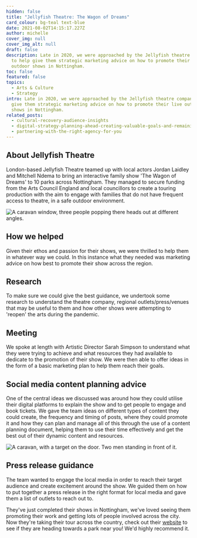 ```yaml
---
hidden: false
title: "Jellyfish Theatre: The Wagon of Dreams"
card_colour: bg-teal text-blue
date: 2021-08-02T14:15:17.227Z
author: michelle
cover_img: null
cover_img_alt: null
draft: false
description: Late in 2020, we were approached by the Jellyfish theatre company
  to help give them strategic marketing advice on how to promote their live
  outdoor shows in Nottingham.
toc: false
featured: false
topics:
  - Arts & Culture
  - Strategy
intro: Late in 2020, we were approached by the Jellyfish theatre company to help
  give them strategic marketing advice on how to promote their live outdoor
  shows in Nottingham.
related_posts:
  - cultural-recovery-audience-insights
  - digital-strategy-planning-ahead-creating-valuable-goals-and-remaining-flexible
  - partnering-with-the-right-agency-for-you
---
```


## About Jellyfish Theatre

London-based Jellyfish Theatre teamed up with local actors Jordan Laidley and Mitchell Ndema to bring an interactive family show 'The Wagon of Dreams' to 10 parks across Nottingham. They managed to secure funding from the Arts Council England and local councillors to create a touring production with the aim to engage with families that do not have frequent access to theatre, in a safe outdoor environment.

![A caravan window, three people popping there heads out at different angles.](../images/jf-theatre.jpeg)

## How we helped

Given their ethos and passion for their shows, we were thrilled to help them in whatever way we could. In this instance what they needed was marketing advice on how best to promote their show across the region.

## Research

To make sure we could give the best guidance, we undertook some research to understand the theatre company, regional outlets/press/venues that may be useful to them and how other shows were attempting to 'reopen' the arts during the pandemic.

## Meeting

We spoke at length with Artistic Director Sarah Simpson to understand what they were trying to achieve and what resources they had available to dedicate to the promotion of their show. We were then able to offer ideas in the form of a basic marketing plan to help them reach their goals.

## Social media content planning advice

One of the central ideas we discussed was around how they could utilise their digital platforms to explain the show and to get people to engage and book tickets. We gave the team ideas on different types of content they could create, the frequency and timing of posts, where they could promote it and how they can plan and manage all of this through the use of a content planning document, helping them to use their time effectively and get the best out of their dynamic content and resources.

![A caravan, with a target on the door. Two men standing in front of it.](../images/jf-theatre-3.jpeg)

## Press release guidance

The team wanted to engage the local media in order to reach their target audience and create excitement around the show. We guided them on how to put together a press release in the right format for local media and gave them a list of outlets to reach out to.

They've just completed their shows in Nottingham, we've loved seeing them promoting their work and getting lots of people involved across the city. Now they're taking their tour across the country, check out their [website](https://www.jellyfishtheatre.com/) to see if they are heading towards a park near you! We'd highly recommend it.